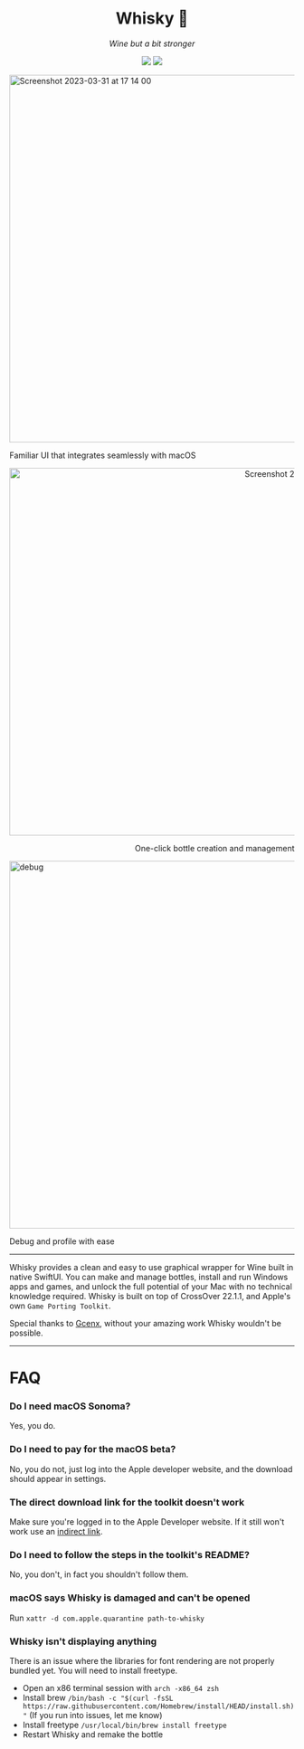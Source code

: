 <div align="center">

  # Whisky 🥃 
  *Wine but a bit stronger*
  
  ![](https://img.shields.io/github/actions/workflow/status/IsaacMarovitz/Whisky/SwiftLint.yml?style=for-the-badge)
  [![](https://img.shields.io/discord/1115955071549702235?style=for-the-badge)](https://discord.gg/CsqAfs9CnM)
</div>

<img width="650" alt="Screenshot 2023-03-31 at 17 14 00" src="https://user-images.githubusercontent.com/42140194/229232488-dbad85f4-cecb-45e1-a182-f737fe9d2b1f.png">

Familiar UI that integrates seamlessly with macOS

<div align="right">
  <img width="650" alt="Screenshot 2023-03-31 at 17 14 22" src="https://user-images.githubusercontent.com/42140194/229232557-07f78a79-f695-45f6-be45-15a5b2f3c053.png">

  One-click bottle creation and management
</div>

<img width="650" alt="debug" src="https://user-images.githubusercontent.com/42140194/229176642-57b80801-d29b-4123-b1c2-f3b31408ffc6.png">

Debug and profile with ease

---

Whisky provides a clean and easy to use graphical wrapper for Wine built in native SwiftUI. You can make and manage bottles, install and run Windows apps and games, and unlock the full potential of your Mac with no technical knowledge required. Whisky is built on top of CrossOver 22.1.1, and Apple's own `Game Porting Toolkit`.

Special thanks to [Gcenx](https://github.com/Gcenx), without your amazing work Whisky wouldn't be possible.

---

# FAQ

### Do I need macOS Sonoma?

Yes, you do.

### Do I need to pay for the macOS beta?

No, you do not, just log into the Apple developer website, and the download should appear in settings.

### The direct download link for the toolkit doesn't work

Make sure you're logged in to the Apple Developer website. If it still won't work use an [indirect link](https://developer.apple.com/download/all/?q=porting).

### Do I need to follow the steps in the toolkit's README?

No, you don't, in fact you shouldn't follow them.

### macOS says Whisky is damaged and can't be opened

Run `xattr -d com.apple.quarantine path-to-whisky`

### Whisky isn't displaying anything

There is an issue where the libraries for font rendering are not properly bundled yet. You will need to install freetype.

- Open an x86 terminal session with `arch -x86_64 zsh`
- Install brew `/bin/bash -c "$(curl -fsSL https://raw.githubusercontent.com/Homebrew/install/HEAD/install.sh)"` (If you run into issues, let me know)
- Install freetype `/usr/local/bin/brew install freetype`
- Restart Whisky and remake the bottle
